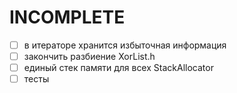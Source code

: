 # INCOMPLETE

- [ ] в итераторе хранится избыточная информация
- [ ] закончить разбиение XorList.h
- [ ] единый стек памяти для всех StackAllocator<T>
- [ ] тесты
